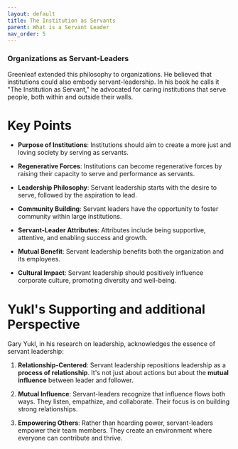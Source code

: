 ```yaml
---
layout: default
title: The Institution as Servants
parent: What is a Servant Leader
nav_order: 5
---
```

### Organizations as Servant-Leaders

Greenleaf extended this philosophy to organizations. He believed that institutions could also embody servant-leadership. In his book he calls it "The Institution as Servant," he advocated for caring institutions that serve people, both within and outside their walls.

# Key Points

- **Purpose of Institutions**: Institutions should aim to create a more just and loving society by serving as servants.

- **Regenerative Forces**: Institutions can become regenerative forces by raising their capacity to serve and performance as servants.

- **Leadership Philosophy**: Servant leadership starts with the desire to serve, followed by the aspiration to lead.

- **Community Building**: Servant leaders have the opportunity to foster community within large institutions.

- **Servant-Leader Attributes**: Attributes include being supportive, attentive, and enabling success and growth.

- **Mutual Benefit**: Servant leadership benefits both the organization and its employees.

- **Cultural Impact**: Servant leadership should positively influence corporate culture, promoting diversity and well-being.

# Yukl's Supporting and additional Perspective

Gary Yukl, in his research on leadership, acknowledges the essence of servant leadership:

1. **Relationship-Centered**: Servant leadership repositions leadership as a **process of relationship**. It's not just about actions but about the **mutual influence** between leader and follower.

2. **Mutual Influence**: Servant-leaders recognize that influence flows both ways. They listen, empathize, and collaborate. Their focus is on building strong relationships.

3. **Empowering Others**: Rather than hoarding power, servant-leaders empower their team members. They create an environment where everyone can contribute and thrive.
